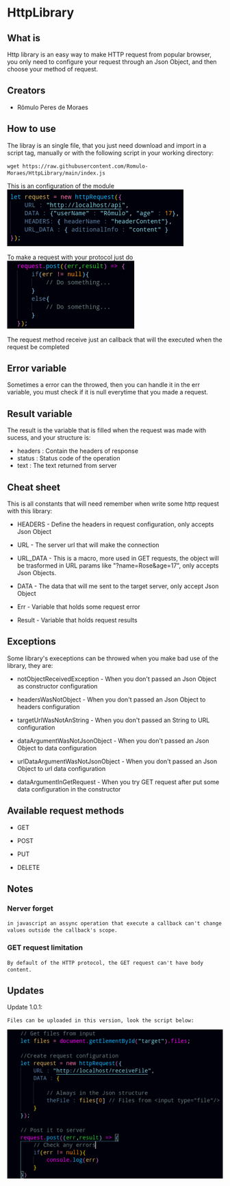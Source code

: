 # HttpLibrary

## What is
<p>Http library is an easy way to make HTTP request from popular browser, you only need to configure your request through an Json Object, and then choose your method of request.</p>

## Creators 
- Rômulo Peres de Moraes

## How to use
The libray is an single file, that you just need download and import in a script tag, manually or with the following script in your working directory:

    wget https://raw.githubusercontent.com/Romulo-Moraes/HttpLibrary/main/index.js

This is an configuration of the module
<br/>
<img src="./images/configuration.png">

To make a request with your protocol just do
<br/>
<img src="./images/request.png">

The request method receive just an callback that will the executed when the request be completed


## Error variable
Sometimes a error can the throwed, then you can handle it in the err variable, you must check if it is null everytime that you made a request.

## Result variable
The result is the variable that is filled when the request was made with sucess, and your structure is:

- headers : Contain the headers of response
- status : Status code of the operation
- text : The text returned from server

## Cheat sheet
This is all constants that will need remember when write some http request with this library:

- HEADERS - Define the headers in request configuration, only accepts Json Object

- URL - The server url that will make the connection

- URL_DATA - This is a macro, more used in GET requests, the object will be trasformed in URL params like "?name=Rose&age=17", only accepts Json Objects.

- DATA - The data that will me sent to the target server, only accept Json Object

- Err - Variable that holds some request error

- Result - Variable that holds request results

## Exceptions
Some library's execeptions can be throwed when you make bad use of the library, they are:

- notObjectReceivedException - When you don't passed an Json Object as constructor configuration

- headersWasNotObject - When you don't passed an Json Object to headers configuration

- targetUrlWasNotAnString - When you don't passed an String to URL configuration

- dataArgumentWasNotJsonObject - When you don't passed an Json Object to data configuration

- urlDataArgumentWasNotJsonObject - When you don't passed an Json Object to url data configuration

- dataArgumentInGetRequest - When you try GET request after put some data configuration in the constructor

## Available request methods

- GET

- POST

- PUT

- DELETE

## Notes
<h3>Nerver forget</h3>
        
    in javascript an assync operation that execute a callback can't change values outside the callback's scope.

<h3>GET request limitation</h3>

    By default of the HTTP protocol, the GET request can't have body content.




## Updates

Update 1.0.1:

    Files can be uploaded in this version, look the script below:
    
<img src="./images/uploadFiles.png">

